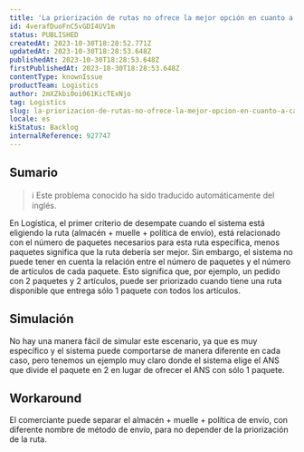 ```yaml
---
title: 'La priorización de rutas no ofrece la mejor opción en cuanto a cantidad de paquetes y artículos'
id: 4verafDuoFnC5vGDI4UV1m
status: PUBLISHED
createdAt: 2023-10-30T18:28:52.771Z
updatedAt: 2023-10-30T18:28:53.648Z
publishedAt: 2023-10-30T18:28:53.648Z
firstPublishedAt: 2023-10-30T18:28:53.648Z
contentType: knownIssue
productTeam: Logistics
author: 2mXZkbi0oi061KicTExNjo
tag: Logistics
slug: la-priorizacion-de-rutas-no-ofrece-la-mejor-opcion-en-cuanto-a-cantidad-de-paquetes-y-articulos
locale: es
kiStatus: Backlog
internalReference: 927747
---
```


## Sumario

>ℹ️ Este problema conocido ha sido traducido automáticamente del inglés.


En Logística, el primer criterio de desempate cuando el sistema está eligiendo la ruta (almacén + muelle + política de envío), está relacionado con el número de paquetes necesarios para esta ruta específica, menos paquetes significa que la ruta debería ser mejor.
Sin embargo, el sistema no puede tener en cuenta la relación entre el número de paquetes y el número de artículos de cada paquete.
Esto significa que, por ejemplo, un pedido con 2 paquetes y 2 artículos, puede ser priorizado cuando tiene una ruta disponible que entrega sólo 1 paquete con todos los artículos.



## Simulación


No hay una manera fácil de simular este escenario, ya que es muy específico y el sistema puede comportarse de manera diferente en cada caso, pero tenemos un ejemplo muy claro donde el sistema elige el ANS que divide el paquete en 2 en lugar de ofrecer el ANS con sólo 1 paquete.



## Workaround


El comerciante puede separar el almacén + muelle + política de envío, con diferente nombre de método de envío, para no depender de la priorización de la ruta.




